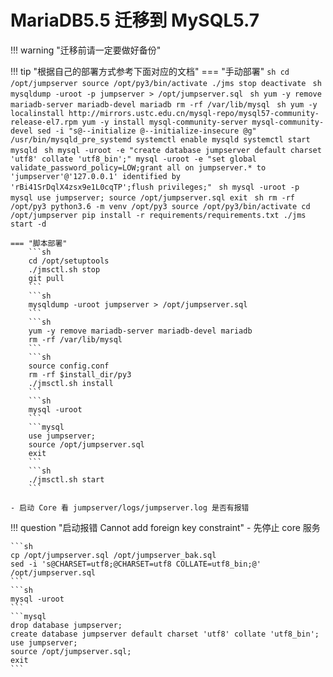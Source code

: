 # MariaDB5.5 迁移到 MySQL5.7

!!! warning "迁移前请一定要做好备份"

!!! tip "根据自己的部署方式参考下面对应的文档"
    === "手动部署"
        ```sh
        cd /opt/jumpserver
        source /opt/py3/bin/activate
        ./jms stop
        deactivate
        ```
        ```sh
        mysqldump -uroot -p jumpserver > /opt/jumpserver.sql
        ```
        ```sh
        yum -y remove mariadb-server mariadb-devel mariadb
        rm -rf /var/lib/mysql
        ```
        ```sh
        yum -y localinstall http://mirrors.ustc.edu.cn/mysql-repo/mysql57-community-release-el7.rpm
        yum -y install mysql-community-server mysql-community-devel
        sed -i "s@--initialize @--initialize-insecure @g" /usr/bin/mysqld_pre_systemd
        systemctl enable mysqld
        systemctl start mysqld
        ```
        ```sh
        mysql -uroot -e "create database jumpserver default charset 'utf8' collate 'utf8_bin';"
        mysql -uroot -e "set global validate_password_policy=LOW;grant all on jumpserver.* to 'jumpserver'@'127.0.0.1' identified by 'rBi41SrDqlX4zsx9e1L0cqTP';flush privileges;"
        ```
        ```sh
        mysql -uroot -p
        ```
        ```mysql
        use jumpserver;
        source /opt/jumpserver.sql
        exit
        ```
        ```sh
        rm -rf /opt/py3
        python3.6 -m venv /opt/py3
        source /opt/py3/bin/activate
        cd /opt/jumpserver
        pip install -r requirements/requirements.txt
        ./jms start -d
        ```

    === "脚本部署"
        ```sh
        cd /opt/setuptools
        ./jmsctl.sh stop
        git pull
        ```
        ```sh
        mysqldump -uroot jumpserver > /opt/jumpserver.sql
        ```
        ```sh
        yum -y remove mariadb-server mariadb-devel mariadb
        rm -rf /var/lib/mysql
        ```
        ```sh
        source config.conf
        rm -rf $install_dir/py3
        ./jmsctl.sh install
        ```
        ```sh
        mysql -uroot
        ```
        ```mysql
        use jumpserver;
        source /opt/jumpserver.sql
        exit
        ```
        ```sh
        ./jmsctl.sh start
        ```

    - 启动 Core 看 jumpserver/logs/jumpserver.log 是否有报错

!!! question "启动报错 Cannot add foreign key constraint"
    - 先停止 core 服务

    ```sh
    cp /opt/jumpserver.sql /opt/jumpserver_bak.sql
    sed -i 's@CHARSET=utf8;@CHARSET=utf8 COLLATE=utf8_bin;@' /opt/jumpserver.sql
    ```
    ```sh
    mysql -uroot
    ```
    ```mysql
    drop database jumpserver;
    create database jumpserver default charset 'utf8' collate 'utf8_bin';
    use jumpserver;
    source /opt/jumpserver.sql;
    exit
    ```
